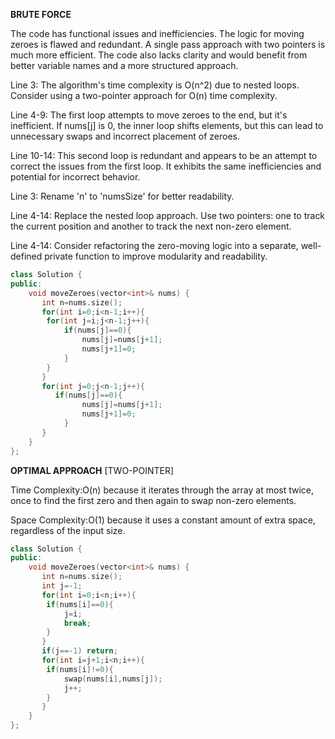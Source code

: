 **BRUTE FORCE**

The code has functional issues and inefficiencies. The logic for moving zeroes is flawed and redundant. A single pass approach with two pointers is much more efficient. The code also lacks clarity and would benefit from better variable names and a more structured approach.

Line 3: The algorithm's time complexity is O(n^2) due to nested loops. Consider using a two-pointer approach for O(n) time complexity.

Line 4-9: The first loop attempts to move zeroes to the end, but it's inefficient. If nums[j] is 0, the inner loop shifts elements, but this can lead to unnecessary swaps and incorrect placement of zeroes.

Line 10-14: This second loop is redundant and appears to be an attempt to correct the issues from the first loop. It exhibits the same inefficiencies and potential for incorrect behavior.

Line 3: Rename 'n' to 'numsSize' for better readability.

Line 4-14: Replace the nested loop approach. Use two pointers: one to track the current position and another to track the next non-zero element.

Line 4-14: Consider refactoring the zero-moving logic into a separate, well-defined private function to improve modularity and readability.

```cpp
class Solution {
public:
    void moveZeroes(vector<int>& nums) {
       int n=nums.size();
       for(int i=0;i<n-1;i++){
        for(int j=i;j<n-1;j++){
            if(nums[j]==0){
                nums[j]=nums[j+1];
                nums[j+1]=0;
            }
        }
       } 
       for(int j=0;j<n-1;j++){
          if(nums[j]==0){
                nums[j]=nums[j+1];
                nums[j+1]=0;
            }
       }
    }
};
```

**OPTIMAL APPROACH**
[TWO-POINTER]

Time Complexity:O(n) because it iterates through the array at most twice, once to find the first zero and then again to swap non-zero elements.

Space Complexity:O(1) because it uses a constant amount of extra space, regardless of the input size.
```cpp
class Solution {
public:
    void moveZeroes(vector<int>& nums) {
       int n=nums.size();
       int j=-1;
       for(int i=0;i<n;i++){
        if(nums[i]==0){
            j=i;
            break;
        }
       }
       if(j==-1) return;
       for(int i=j+1;i<n;i++){
        if(nums[i]!=0){
            swap(nums[i],nums[j]);
            j++;
        }
       }
    }
};

